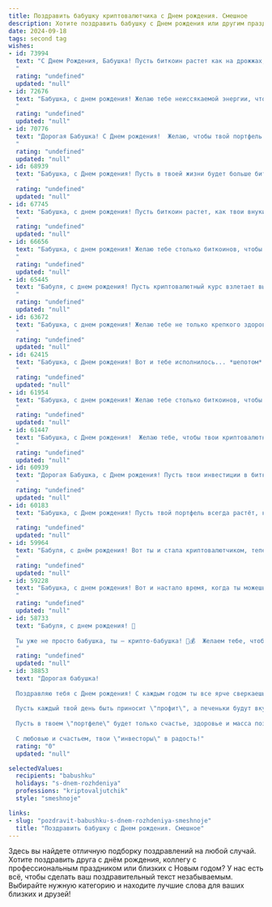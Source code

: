 ```yaml
---
title: Поздравить бабушку криптовалютчика c Днем рождения. Смешное
description: Хотите поздравить бабушку c Днем рождения или другим праздником? Наш ИИ создаст незабываемое поздравление, а вы обязательно выделитесь среди других.  
date: 2024-09-18
tags: second tag
wishes:
- id: 73994
  text: "С Днем Рождения, Бабушка! Пусть биткоин растет как на дрожжах, а эфир - как на крыльях! 🎉  И чтобы  в портфеле всегда были только зеленые свечи! 📈
  "
  rating: "undefined"
  updated: "null"
- id: 72676
  text: "Бабушка, с днем рождения! Желаю тебе неиссякаемой энергии, чтобы ты могла не только копить крипту, но и активно ей торговать! Пусть твой портфель растёт как на дрожжах, а биткоин никогда не падает! 🎉🚀
  "
  rating: "undefined"
  updated: "null"
- id: 70776
  text: "Дорогая Бабушка! С Днем рождения!  Желаю, чтобы твой портфель биткоинов рос быстрее, чем цены на лекарства, а хеши всегда были в твою пользу! 🥳
  "
  rating: "undefined"
  updated: "null"
- id: 68939
  text: "Бабушка, с Днем рождения! Пусть в твоей жизни будет больше биткоинов, чем морщин, и больше прибыльных транзакций, чем невыспанных ночей! 😜🎉
  "
  rating: "undefined"
  updated: "null"
- id: 67745
  text: "Бабушка, с днем рождения! Пусть биткоин растет, как твои внуки, а эфириум сияет, как твои глаза!
  "
  rating: "undefined"
  updated: "null"
- id: 66656
  text: "Бабушка, с днем рождения! Желаю тебе столько биткоинов, чтобы ты могла купить себе целый лунный модуль и сажать там помидоры! 😜  Пусть каждый день приносит тебе новые дивиденды, а транзакции всегда проходят без задержек! 😉
  "
  rating: "undefined"
  updated: "null"
- id: 65445
  text: "Бабуля, с днем рождения! Пусть криптовалютный курс взлетает выше, чем твои тортики на праздничном столе, а майнинг приносит прибыль, как внуки радости! 😉🎂
  "
  rating: "undefined"
  updated: "null"
- id: 63672
  text: "Бабушка, с днем рождения! Желаю тебе не только крепкого здоровья и бодрости духа, но и чтобы ты вкладывала свои кровные не только в акции Газпрома, но и в перспективные криптовалюты! Долгой жизни тебе, а биткоин пусть растет как на дрожжах! 🥳
  "
  rating: "undefined"
  updated: "null"
- id: 62415
  text: "Бабушка, с Днем рождения! Вот и тебе исполнилось... *шепотом* неважно сколько! Главное, что ты, как настоящий криптовалютчик, умеешь держать курс на успех! Желаю, чтобы твоя \"цифровая валюта\" счастья всегда была в плюсе, а биткоины радости приносили только прибыль! 🎉🥳
  "
  rating: "undefined"
  updated: "null"
- id: 61954
  text: "Бабушка, с днем рождения! Желаю тебе столько биткоинов, чтобы ты могла купить себе все, что душа пожелает, и еще осталась на пару внуков! Пусть твою жизнь украшают только зеленые свечи на торте, а остальные - пусть останутся в минусе! 😉
  "
  rating: "undefined"
  updated: "null"
- id: 61447
  text: "Бабушка, с Днем рождения!  Желаю тебе, чтобы твои криптовалютные инвестиции взлетели до Луны, а потом и дальше! Пусть биткоин растет как на дрожжах, а эфир - как на крыльях! 😂🎉
  "
  rating: "undefined"
  updated: "null"
- id: 60939
  text: "Дорогая Бабушка, с Днем рождения! Пусть твои инвестиции в биткоины принесут тебе не только прибыль, но и кучу новых модных кроссовок! 🎉😎
  "
  rating: "undefined"
  updated: "null"
- id: 60183
  text: "Бабушка, с Днем рождения! Пусть твой портфель всегда растёт, как майнинг-ферма в разгар лета! 🎉🥳  И не забудь, что самая ценная валюта - это твоё здоровье и любовь близких! 💖
  "
  rating: "undefined"
  updated: "null"
- id: 59964
  text: "Бабуля, с днём рождения! Вот ты и стала криптовалютчиком, теперь тебе точно не страшен никакой кризис! Только на биткоине осторожнее, а то внуки все деньги на \"майнинг\" прогеймят!))
  "
  rating: "undefined"
  updated: "null"
- id: 59228
  text: "Бабушка, с днем рождения! Вот и настало время, когда ты можешь официально считать себя криптовалютным ветераном! Надеюсь, твой портфель растет быстрее, чем твоих внуков, а  биткойн уже принес тебе не одно \"купи бабушке машину\"! 😉  🎉
  "
  rating: "undefined"
  updated: "null"
- id: 58733
  text: "Бабуля, с днем рождения! 🥳
  
  Ты уже не просто бабушка, ты — крипто-бабушка! 👵💰  Желаем тебе, чтобы биткоин рос как на дрожжах, а Ethereum летел в космос! 🚀  И, конечно же, чтобы ты всегда была в курсе самых горячих трендов в мире криптовалют! 😎
  "
  rating: "undefined"
  updated: "null"
- id: 38853
  text: "Дорогая бабушка!
  
  Поздравляю тебя с Днем рождения! С каждым годом ты все ярче сверкаешь, как биткойн на пике! Желаю, чтобы твоя жизнь была наполнена не только веселыми моментами, но и стабильным ростом радости, как у лучших криптовалют.
  
  Пусть каждый твой день быть приносит \"профит\", а печеньки будут вкуснее, чем любой форк! Ты — наш главный криптовалютчик, и твоя мудрость на вес золота, а улыбка дороже любых альткоинов.
  
  Пусть в твоем \"портфеле\" будет только счастье, здоровье и масса позитивных моментов! И помни: когда жизнь дает \"ложные сигналы\", просто держись за нас — ведь мы всегда рядом!
  
  С любовью и счастьем, твои \"инвесторы\" в радость!"
  rating: "0"
  updated: "null"

selectedValues:
  recipients: "babushku"
  holidays: "s-dnem-rozhdeniya"
  professions: "kriptovaljutchik"
  style: "smeshnoje"

links:
- slug: "pozdravit-babushku-s-dnem-rozhdeniya-smeshnoje"
  title: "Поздравить бабушку c Днем рождения. Смешное"
---
```


Здесь вы найдете отличную подборку поздравлений на любой случай. 
Хотите поздравить друга с днём рождения, коллегу с профессиональным праздником или близких с Новым годом? У нас есть всё, чтобы сделать ваш поздравительный текст незабываемым. Выбирайте нужную категорию и находите лучшие слова для ваших близких и друзей!
